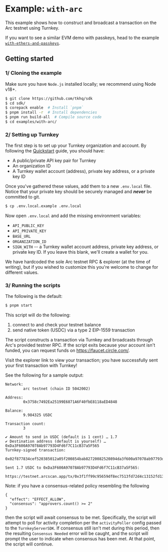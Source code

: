 # Example: `with-arc`

This example shows how to construct and broadcast a transaction on the Arc testnet using Turnkey.

If you want to see a similar EVM demo with passkeys, head to the example [`with-ethers-and-passkeys`](../with-ethers-and-passkeys/).

## Getting started

### 1/ Cloning the example

Make sure you have `Node.js` installed locally; we recommend using Node v18+.

```bash
$ git clone https://github.com/tkhq/sdk
$ cd sdk/
$ corepack enable  # Install `pnpm`
$ pnpm install -r  # Install dependencies
$ pnpm run build-all  # Compile source code
$ cd examples/with-arc/
```

### 2/ Setting up Turnkey

The first step is to set up your Turnkey organization and account. By following the [Quickstart](https://docs.turnkey.com/getting-started/quickstart) guide, you should have:

- A public/private API key pair for Turnkey
- An organization ID
- A Turnkey wallet account (address), private key address, or a private key ID

Once you've gathered these values, add them to a new `.env.local` file. Notice that your private key should be securely managed and **_never_** be committed to git.

```bash
$ cp .env.local.example .env.local
```

Now open `.env.local` and add the missing environment variables:

- `API_PUBLIC_KEY`
- `API_PRIVATE_KEY`
- `BASE_URL`
- `ORGANIZATION_ID`
- `SIGN_WITH` -- a Turnkey wallet account address, private key address, or private key ID. If you leave this blank, we'll create a wallet for you.

We have hardcoded the sole Arc testnet RPC & explorer (at the time of writing), but if you wished to customize this you're welcome to change for
different values.

### 3/ Running the scripts

 The following is the default:

```bash
$ pnpm start
```

This script will do the following:

1. connect to and check your testnet balance
2. send native token (USDC) via a type 2 EIP-1559 transaction

The script constructs a transaction via Turnkey and broadcasts through Arc's provided testner RPC.
If the script exits because your account isn't funded, you can request funds on https://faucet.circle.com/.

Visit the explorer link to view your transaction; you have successfully sent your first transaction with Turnkey!

See the following for a sample output:

```
Network:
        arc testnet (chain ID 5042002)

Address:
        0x3758c7492Ea25199E6871A6F40fbE8118aED4848

Balance:
        9.984325 USDC

Transaction count:
        3

✔ Amount to send in USDC (default is 1 cent) … 1.7
✔ Destination address (default is yourself) … 0xDa3F600A97078Ab97793D4Fd6f7C11cB37a5F565
Turnkey-signed transaction:
        0x02f877834cef520385012a05f200854bab82720082520894da3f600a97078ab97793d4fd6f7c11cb37a5f5658817979cfe362a000080c001a0894f9d9fed3c50a71636a0d78b5b4e3481356417a5c22720efa979065101601aa01a81d065684fa950b49c162bc950813ab0574392259ad05d82c6ae5efaab66f7

Sent 1.7 USDC to 0xDa3F600A97078Ab97793D4Fd6f7C11cB37a5F565:
        https://testnet.arcscan.app/tx/0x3f1ff99c95659df8ec7513fd72d4c13152fd1322a3ddaf3bcb62ecb709501e71
```

Note: if you have a consensus-related policy resembling the following

```
{
  "effect": "EFFECT_ALLOW",
  "consensus": "approvers.count() >= 2"
}
```

then the script will await consensus to be met. Specifically, the script will attempt to poll for activity completion per the `activityPoller` config passed to the `TurnkeyServerSDK`. If consensus still isn't met during this period, then the resulting `Consensus Needed` error will be caught, and the script will prompt the user to indicate when consensus has been met. At that point, the script will continue.